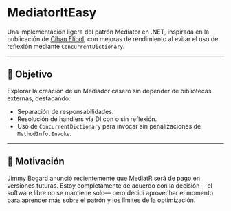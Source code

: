 # MediatorItEasy

Una implementación ligera del patrón Mediator en .NET, inspirada en la publicación de [Cihan Elibol](https://medium.com/@cihanelibol99/building-your-own-lightweight-mediator-in-net-goodbye-mediatr-3ef19feb7576), con mejoras de rendimiento al evitar el uso de reflexión mediante `ConcurrentDictionary`.

---

## 🚀 Objetivo

Explorar la creación de un Mediador casero sin depender de bibliotecas externas, destacando:

- Separación de responsabilidades.
- Resolución de handlers vía DI con o sin reflexión.
- Uso de `ConcurrentDictionary` para invocar sin penalizaciones de `MethodInfo.Invoke`.

---

## 🧠 Motivación

Jimmy Bogard anunció recientemente que MediatR será de pago en versiones futuras. Estoy completamente de acuerdo con la decisión —el software libre no se mantiene solo— pero decidí aprovechar el momento para aprender más sobre el patrón y los límites de la optimización.
